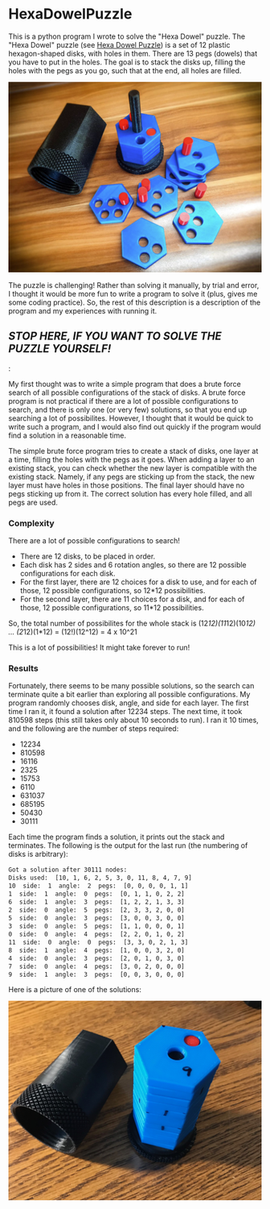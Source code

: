 # HexaDowelPuzzle

This is a python program I wrote to solve the "Hexa Dowel" puzzle.  The "Hexa Dowel" puzzle
(see [Hexa Dowel Puzzle](https://www.prusaprinters.org/prints/28634#_ga=2.161124414.221543265.1614472305-640152636.1614472305))
is a set of 12 plastic hexagon-shaped disks, with holes in them.  There are 13 pegs (dowels) that you have to
put in the holes.  The goal is to stack the disks up, filling the holes with the pegs as you go, such that at
the end, all holes are filled.

![alt text](https://github.com/ahwhoff/HexaDowelPuzzle/blob/master/puzzle.png?raw=true)

The puzzle is challenging!  Rather than solving it manually, by trial and error, I thought it would be more
fun to write a program to solve it (plus, gives me some coding practice).  So, the rest of this description is
a description of the program and my experiences with running it.

## *STOP HERE, IF YOU WANT TO SOLVE THE PUZZLE YOURSELF!*

:

My first thought was to write a simple program that does a brute force search of all possible configurations
of the stack of disks.  A brute force program is not practical if there are a lot of possible configurations
to search, and there is only one (or very few) solutions, so that you end up searching a lot of possibilites.
However, I thought that it would be quick to write such a program, and I would also find out quickly if the
program would find a solution in a reasonable time.

The simple brute force program tries to create a stack of disks, one layer at a time, filling the holes with
the pegs as it goes.  When adding a layer to an existing stack, you can check whether the new layer is
compatible with the existing stack.  Namely, if any pegs are sticking up from the stack, the new layer must
have holes in those positions.  The final layer should have no pegs sticking up from it.  The correct solution has
every hole filled, and all pegs are used.

### Complexity

There are a lot of possible configurations to search! 
* There are 12 disks, to be placed in order.
* Each disk has 2 sides and 6 rotation angles, so there are 12 possible configurations for each disk.
* For the first layer, there are 12 choices for a disk to use, and for each of those, 
12 possible configurations, so 12*12 possibilities.
* For the second layer, there are 11 choices for a disk, and for each of those, 12 possible 
configurations, so 11*12 possibilities.

So, the total number of possibilites for the whole stack is
(12*12)(11*12)(10*12) ... (2*12)(1*12) = (12!)(12^12) = 4 x 10^21

This is a lot of possibilities!  It might take forever to run!

### Results
Fortunately, there seems to be many possible solutions, so the search can terminate quite a bit earlier
than exploring all possible configurations.  My program randomly chooses disk, angle, and side for each
layer.  The first time I ran it, it found a solution after  12234 steps.  The next time, it took 810598 
steps (this still takes only about 10 seconds to run).
I ran it 10 times, and the following are the number of steps required:
* 12234
* 810598
* 16116
* 2325
* 15753
* 6110
* 631037
* 685195
* 50430
* 30111

Each time the program finds a solution, it prints out the stack and terminates.  The following
is the output for the last run (the numbering of disks is arbitrary):
```
Got a solution after 30111 nodes:
Disks used:  [10, 1, 6, 2, 5, 3, 0, 11, 8, 4, 7, 9]
10  side:  1  angle:  2  pegs:  [0, 0, 0, 0, 1, 1]
1  side:  1  angle:  0  pegs:  [0, 1, 1, 0, 2, 2]
6  side:  1  angle:  3  pegs:  [1, 2, 2, 1, 3, 3]
2  side:  0  angle:  5  pegs:  [2, 3, 3, 2, 0, 0]
5  side:  0  angle:  3  pegs:  [3, 0, 0, 3, 0, 0]
3  side:  0  angle:  5  pegs:  [1, 1, 0, 0, 0, 1]
0  side:  0  angle:  4  pegs:  [2, 2, 0, 1, 0, 2]
11  side:  0  angle:  0  pegs:  [3, 3, 0, 2, 1, 3]
8  side:  1  angle:  4  pegs:  [1, 0, 0, 3, 2, 0]
4  side:  0  angle:  3  pegs:  [2, 0, 1, 0, 3, 0]
7  side:  0  angle:  4  pegs:  [3, 0, 2, 0, 0, 0]
9  side:  1  angle:  3  pegs:  [0, 0, 3, 0, 0, 0]
```

Here is a picture of one of the solutions:

![alt text](https://github.com/ahwhoff/HexaDowelPuzzle/blob/master/solved_puzzle.jpg?raw=true)

